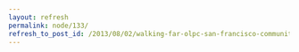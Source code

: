 ```yaml
---
layout: refresh
permalink: node/133/
refresh_to_post_id: /2013/08/02/walking-far-olpc-san-francisco-community-summit-2013
---
```

